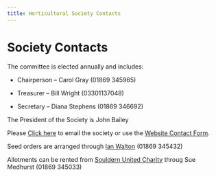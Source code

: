 ```yaml
---
title: Horticultural Society Contacts
---
```


# Society Contacts

The committee is elected annually and includes:


* Chairperson &ndash; Carol Gray (01869 345965)

* Treasurer &ndash; Bill Wright (03301137048)

* Secretary &ndash; Diana Stephens (01869 346692)


The President of the Society is John Bailey


Please [Click here](mailto:shs@souldern.org) to email the society or use the [Website Contact Form](/home/contact-website).


Seed orders are arranged through [Ian Walton](mailto:shs@souldern.org) (01869 345432)

Allotments can be rented from [Souldern United Charity](/united-charity) throug Sue Medhurst (01869 345033)
